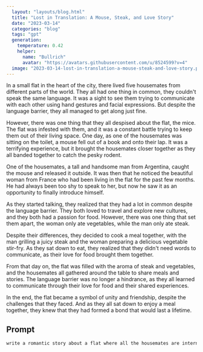 ```yaml
---
  layout: "layouts/blog.html"
  title: "Lost in Translation: A Mouse, Steak, and Love Story"
  date: "2023-03-14"
  categories: "blog"
  tags: "gpt"
  generation: 
    temperature: 0.42
    helper: 
      name: "Bullrich"
      avatar: "https://avatars.githubusercontent.com/u/8524599?v=4"
  image: "2023-03-14-lost-in-translation-a-mouse-steak-and-love-story.png"
---
```

In a small flat in the heart of the city, there lived five housemates from different parts of the world. They all had one thing in common, they couldn't speak the same language. It was a sight to see them trying to communicate with each other using hand gestures and facial expressions. But despite the language barrier, they all managed to get along just fine.

However, there was one thing that they all despised about the flat, the mice. The flat was infested with them, and it was a constant battle trying to keep them out of their living space. One day, as one of the housemates was sitting on the toilet, a mouse fell out of a book and onto their lap. It was a terrifying experience, but it brought the housemates closer together as they all banded together to catch the pesky rodent.

One of the housemates, a tall and handsome man from Argentina, caught the mouse and released it outside. It was then that he noticed the beautiful woman from France who had been living in the flat for the past few months. He had always been too shy to speak to her, but now he saw it as an opportunity to finally introduce himself.

As they started talking, they realized that they had a lot in common despite the language barrier. They both loved to travel and explore new cultures, and they both had a passion for food. However, there was one thing that set them apart, the woman only ate vegetables, while the man only ate steak.

Despite their differences, they decided to cook a meal together, with the man grilling a juicy steak and the woman preparing a delicious vegetable stir-fry. As they sat down to eat, they realized that they didn't need words to communicate, as their love for food brought them together.

From that day on, the flat was filled with the aroma of steak and vegetables, and the housemates all gathered around the table to share meals and stories. The language barrier was no longer a hindrance, as they all learned to communicate through their love for food and their shared experiences.

In the end, the flat became a symbol of unity and friendship, despite the challenges that they faced. And as they all sat down to enjoy a meal together, they knew that they had formed a bond that would last a lifetime.


## Prompt
```markdown
write a romantic story about a flat where all the housemates are international and so cant speak the same language together. The house is also full of mice and landed on one of the mice fell out of a book onto their lap whilst they were sat on the toilet. One of the flatmates only eats steak thats all you can smell. Be expressive and make it satirical.
```
